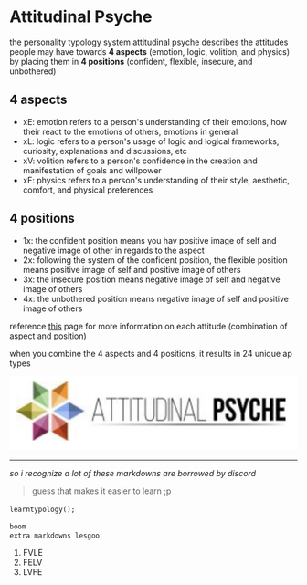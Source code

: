 # Attitudinal Psyche
the personality typology system attitudinal psyche describes the attitudes people may have towards **4 aspects** (emotion, logic, volition, and physics) by placing them in **4 positions** (confident, flexible, insecure, and unbothered)

## 4 aspects
- xE: emotion refers to a person's understanding of their emotions, how their react to the emotions of others, emotions in general
- xL: logic refers to a person's usage of logic and logical frameworks, curiosity, explanations and discussions, etc
- xV: volition refers to a person's confidence in the creation and manifestation of goals and willpower
- xF: physics refers to a person's understanding of their style, aesthetic, comfort, and physical preferences

## 4 positions
- 1x: the confident position means you hav positive image of self and negative image of other in regards to the aspect
- 2x: following the system of the confident position, the flexible position means positive image of self and positive image of others
- 3x: the insecure position means negative image of self and negative image of others
- 4x: the unbothered position means negative image of self and positive image of others

reference [this](https://www.attitudinalpsyche.com/attitudes/) page for more information on each attitude (combination of aspect and position)

when you combine the 4 aspects and 4 positions, it results in 24 unique ap types 

![Attitudinal Psyche Website Logo](photos/attitudinal-psyche.png)

---

*so i recognize a lot of these markdowns are borrowed by discord*
> guess that makes it easier to learn ;p

`learntypology();`

```
boom
extra markdowns lesgoo
```

1. FVLE
2. FELV
3. LVFE

